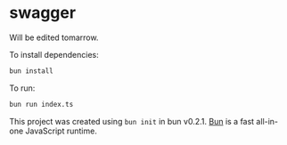 # swagger

Will be edited tomarrow.


To install dependencies:

```bash
bun install
```

To run:

```bash
bun run index.ts
```

This project was created using `bun init` in bun v0.2.1. [Bun](https://bun.sh) is a fast all-in-one JavaScript runtime.
